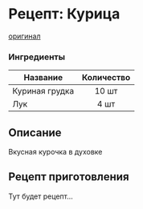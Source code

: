 # Рецепт: Курица
[оригинал](https://eda.ru/recepty/osnovnye-blyuda/kurica-pikasso-25902)

### Ингредиенты
| Название        	| Количество  |
| -------------   	            |:-----------------:|
| Куриная грудка  	| 10 шт 		|
| Лук 	| 4 шт      	|


## Описание
Вкусная курочка в духовке

## Рецепт приготовления
Тут будет рецепт...
